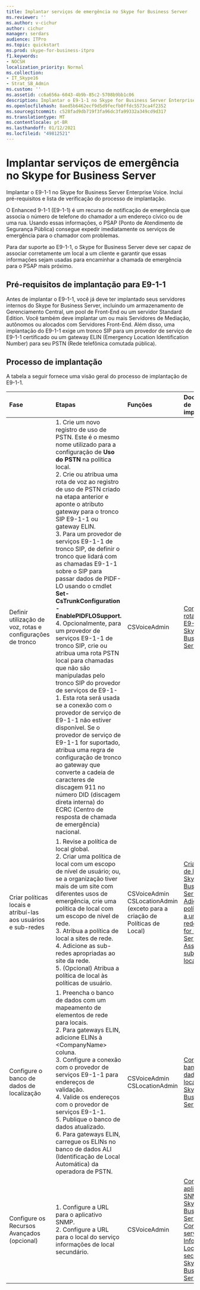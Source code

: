 ```yaml
---
title: Implantar serviços de emergência no Skype for Business Server
ms.reviewer: ''
ms.author: v-cichur
author: cichur
manager: serdars
audience: ITPro
ms.topic: quickstart
ms.prod: skype-for-business-itpro
f1.keywords:
- NOCSH
localization_priority: Normal
ms.collection:
- IT_Skype16
- Strat_SB_Admin
ms.custom: ''
ms.assetid: cc6a656a-6043-4b9b-85c2-5708b9bb1c06
description: Implantar o E9-1-1 no Skype for Business Server Enterprise Voice. Inclui pré-requisitos e lista de verificação do processo de implantação.
ms.openlocfilehash: 8aed5b6462ecf9d5d9fecfb0ffdc5573ca4f2352
ms.sourcegitcommit: c528fad9db719f3fa96dc3fa99332a349cd9d317
ms.translationtype: MT
ms.contentlocale: pt-BR
ms.lasthandoff: 01/12/2021
ms.locfileid: "49812521"
---
```

# <a name="deploy-emergency-services-in-skype-for-business-server"></a>Implantar serviços de emergência no Skype for Business Server
 
Implantar o E9-1-1 no Skype for Business Server Enterprise Voice. Inclui pré-requisitos e lista de verificação do processo de implantação.
  
O Enhanced 9-1-1 (E9-1-1) é um recurso de notificação de emergência que associa o número de telefone do chamador a um endereço cívico ou de uma rua. Usando essas informações, o PSAP (Ponto de Atendimento de Segurança Pública) consegue expedir imediatamente os serviços de emergência para o chamador com problemas.
  
Para dar suporte ao E9-1-1, o Skype for Business Server deve ser capaz de associar corretamente um local a um cliente e garantir que essas informações sejam usadas para encaminhar a chamada de emergência para o PSAP mais próximo.
  
## <a name="deployment-prerequisites-for-e9-1-1"></a>Pré-requisitos de implantação para E9-1-1

Antes de implantar o E9-1-1, você já deve ter implantado seus servidores internos do Skype for Business Server, incluindo um armazenamento de Gerenciamento Central, um pool de Front-End ou um servidor Standard Edition. Você também deve implantar um ou mais Servidores de Mediação, autônomos ou alocados com Servidores Front-End. Além disso, uma implantação do E9-1-1 exige um tronco SIP para um provedor de serviço de E9-1-1 certificado ou um gateway ELIN (Emergency Location Identification Number) para seu PSTN (Rede telefônica comutada pública).
  
## <a name="deployment-process"></a>Processo de implantação

A tabela a seguir fornece uma visão geral do processo de implantação de E9-1-1.
  
|**Fase**|**Etapas**|**Funções**|**Documentação de implantação**|
|:-----|:-----|:-----|:-----|
|Definir utilização de voz, rotas e configurações de tronco  <br/> |1. Crie um novo registro de uso de PSTN. Este é o mesmo nome utilizado para a configuração de **Uso do PSTN** na política local. <br/> 2. Crie ou atribua uma rota de voz ao registro de uso de PSTN criado na etapa anterior e aponte o atributo gateway para o tronco SIP E9-1-1 ou gateway ELIN.  <br/> 3. Para um provedor de serviços E9-1-1 de tronco SIP, de definir o tronco que lidará com as chamadas E9-1-1 sobre o SIP para passar dados de PIDF-LO usando o cmdlet **Set-CsTrunkConfiguration -EnablePIDFLOSupport.** <br/> 4. Opcionalmente, para um provedor de serviços E9-1-1 de tronco SIP, crie ou atribua uma rota PSTN local para chamadas que não são manipuladas pelo tronco SIP do provedor de serviços de E9-1-1. Esta rota será usada se a conexão com o provedor de serviço de E9-1-1 não estiver disponível. Se o provedor de serviço de E9-1-1 for suportado, atribua uma regra de configuração de tronco ao gateway que converte a cadeia de caracteres de discagem 911 no número DID (discagem direta interna) do ECRC (Centro de resposta de chamada de emergência) nacional.  <br/> |CSVoiceAdmin  <br/> |[Configurar uma rota de voz E9-1-1 no Skype for Business Server](configure-an-e9-1-1-voice-route.md) <br/> |
|Criar políticas locais e atribuí-las aos usuários e sub-redes  <br/> |1. Revise a política de local global.  <br/> 2. Criar uma política de local com um escopo de nível de usuário; ou, se a organização tiver mais de um site com diferentes usos de emergência, crie uma política de local com um escopo de nível de rede.  <br/> 3. Atribua a política de local a sites de rede.  <br/> 4. Adicione as sub-redes apropriadas ao site da rede.  <br/> 5. (Opcional) Atribua a política de local às políticas de usuário.  <br/> |CSVoiceAdmin  <br/> CSLocationAdmin (exceto para a criação de Políticas de Local)  <br/> |[Criar políticas de local no Skype for Business Server](create-location-policies.md) <br/> [Adicionar uma política de local a um site de rede no Skype for Business Server](add-a-location-policy-to-a-network-site.md) <br/> [Associar uma sub-rede a um local de rede](deploy-network.md#BKMK_AssociateSubnets) <br/> |
|Configure o banco de dados de localização  <br/> |1. Preencha o banco de dados com um mapeamento de elementos de rede para locais.  <br/> 2. Para gateways ELIN, adicione ELINs à \<CompanyName\> coluna.  <br/> 3. Configure a conexão com o provedor de serviços E9-1-1 para endereços de validação.  <br/> 4. Valide os endereços com o provedor de serviços E9-1-1.  <br/> 5. Publique o banco de dados atualizado.  <br/> 6. Para gateways ELIN, carregue os ELINs no banco de dados ALI (Identificação de Local Automática) da operadora de PSTN.  <br/> |CSVoiceAdmin  <br/> CSLocationAdmin  <br/> |[Configurar o banco de dados de localização no Skype for Business Server](configure-the-location-database.md) <br/> |
|Configure os Recursos Avançados (opcional)  <br/> |1. Configure a URL para o aplicativo SNMP.  <br/> 2. Configure a URL para o local do serviço informações de local secundário.  <br/> |CSVoiceAdmin  <br/> |[Configurar um aplicativo SNMP no Skype for Business Server](configure-an-snmp-application.md) <br/> [Configurar um serviço de Informações de Local secundário no Skype for Business Server](secondary-location-information-service.md) <br/> |
   

